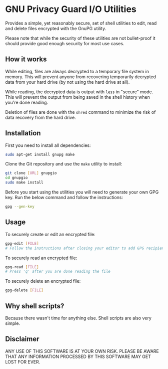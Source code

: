 GNU Privacy Guard I/O Utilities
===============================

Provides a simple, yet reasonably secure, set of shell utilities to edit, read
and delete files encrypted with the GnuPG utility.

Please note that while the security of these utilities are not bullet-proof it
should provide good enough security for most use cases.

## How it works

While editing, files are always decrypted to a temporary file system in memory.
This will prevent anyone from recovering temporarily decrypted data from your
hard drive (by not using the hard drive at all).

While reading, the decrypted data is output with `less` in "secure" mode. This
will prevent the output from being saved in the shell history when you're done
reading.

Deletion of files are done with the `shred` command to minimize the risk of data
recovery from the hard drive.

## Installation

First you need to install all dependencies:

```sh
sudo apt-get install gnupg make
```

Clone the Git repository and use the `make` utility to install:

```sh
git clone [URL] gnupgio
cd gnupgio
sudo make install
```

Before you start using the utilities you will need to generate your own GPG key.
Run the below command and follow the instructions:

```sh
gpg --gen-key
```

## Usage

To securely create or edit an encrypted file:

```sh
gpg-edit [FILE]
# Follow the instructions after closing your editor to add GPG recipients
```

To securely read an encrypted file:

```sh
gpg-read [FILE]
# Press 'q' after you are done reading the file
```

To securely delete an encrypted file:

```sh
gpg-delete [FILE]
```

## Why shell scripts?

Because there wasn't time for anything else. Shell scripts are also very simple.

## Disclaimer

ANY USE OF THIS SOFTWARE IS AT YOUR OWN RISK. PLEASE BE AWARE THAT ANY
INFORMATION PROCESSED BY THIS SOFTWARE MAY GET LOST FOR EVER.
